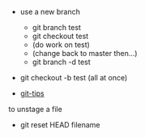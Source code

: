 * use a new branch
  * git branch test
  * git checkout test
  * (do work on test)
  * (change back to master then...)
  * git branch -d test


* git checkout -b test  (all at once)
* [git-tips](http://git.io/git-tips)

to unstage a file
* git reset HEAD filename 
